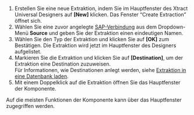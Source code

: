 
1. Erstellen Sie eine neue Extraktion, indem Sie im Hauptfenster des Xtract Universal Designers auf **[New]** klicken. Das Fenster “Create Extraction” öffnet sich.
2. Wählen Sie eine zuvor angelegte [SAP-Verbindung](./einfuehrung/sap-verbindungen-anlegen) aus dem Dropdown-Menü **Source** und geben Sie der Extraktion einen eindeutigen Namen.
3. Wählen Sie den Typ der Extraktion und klicken Sie auf **[OK]** zum Bestätigen. Die Extraktion wird jetzt im Hauptfenster des Designers aufgelistet.
4. Markieren Sie die Extraktion und klicken Sie auf **[Destination]**, um der Extraktion eine Destination zuzuweisen. <br>
Für Informationen, wie Destinationen anlegt werden, siehe [Extraktion in eine Datenbank laden](./erste-schritte/eine-extraktion-in-oracle-laden).
5. Mit einem Doppelklick auf die Extraktion öffnen Sie das Hauptfenster der Komponente.

Auf die meisten Funktionen der Komponente kann über das Hauptfenster zugegriffen werden.<br>
